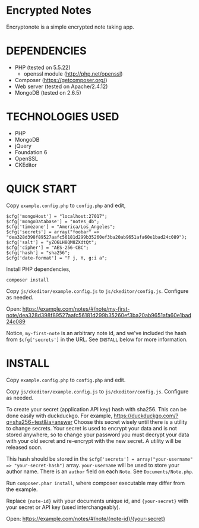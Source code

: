 Encrypted Notes
===============

Encryptonote is a simple encrypted note taking app.

DEPENDENCIES
============

* PHP (tested on 5.5.22)
    * openssl module (http://php.net/openssl)
* Composer (https://getcomposer.org/)
* Web server (tested on Apache/2.4.12)
* MongoDB (tested on 2.6.5)

TECHNOLOGIES USED
=================

* PHP
* MongoDB
* jQuery
* Foundation 6
* OpenSSL
* CKEditor

QUICK START
===========

Copy `example.config.php` to `config.php` and edit,

    $cfg['mongoHost'] = "localhost:27017";
    $cfg['mongoDatabase'] = "notes_db";
    $cfg['timezone'] = "America/Los_Angeles";
    $cfg['secrets'] = array("foobar" => "dea328d398f89527aafc56181d299b35260ef3ba20ab9651afa60e1bad24c089");
    $cfg['salt'] = "yZO6LH8QM8ZXdtQt";
    $cfg['cipher'] = "AES-256-CBC";
    $cfg['hash'] = "sha256";
    $cfg['date-format'] = "F j, Y, g:i a";

Install PHP dependencies,

    composer install

Copy `js/ckeditor/example.config.js` to `js/ckeditor/config.js`. Configure as needed.

Open: https://example.com/notes/#/note/my-first-note/dea328d398f89527aafc56181d299b35260ef3ba20ab9651afa60e1bad24c089

Notice, `my-first-note` is an arbitrary note id, and we've included the hash from `$cfg['secrets']` in the URL.
See `INSTALL` below for more information.

INSTALL
=======

Copy `example.config.php` to `config.php` and edit.

Copy `js/ckeditor/example.config.js` to `js/ckeditor/config.js`. Configure as needed.

To create your secret (application API key) hash with sha256. This can be done easily
with duckduckgo. For example, https://duckduckgo.com/?q=sha256+test&ia=answer
Choose this secret wisely until there is a utility to change secrets. Your secret is
used to encrypt your data and is not stored anywhere, so to change your password you
must decrypt your data with your old secret and re-encrypt with the new secret. A
utility will be released soon.

This hash should be stored in the `$cfg['secrets'] = array("your-username" => "your-secret-hash")` array. `your-username` will
be used to store your author name. There is an `author` field on each `Note`. See `Documents/Note.php`.

Run `composer.phar install`, where composer executable may differ from the example.

Replace `{note-id}` with your documents unique id, and `{your-secret}` with your secret or API key (used interchangeably).

Open: https://example.com/notes/#/note/{note-id}/{your-secret}
